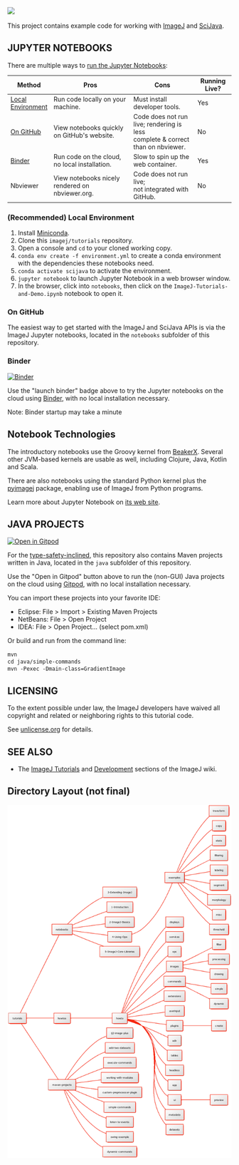 [![](https://github.com/imagej/tutorials/actions/workflows/build-main.yml/badge.svg)](https://github.com/imagej/tutorials/actions/workflows/build-main.yml)

This project contains example code for working with
[ImageJ](https://imagej.net/ImageJ) and [SciJava](https://imagej.net/SciJava).


JUPYTER NOTEBOOKS
-----------------
There are multiple ways to [run the Jupyter Notebooks](https://jupyter.org/install):

| Method | Pros | Cons | Running Live? |
| --- | --- | --- | --- |
| [Local <BR> Environment](#recommended-local-environment) | Run code locally on your machine. | Must install developer tools. | Yes |
| [On GitHub](#on-github) | View notebooks quickly on GitHub's website. | Code does not run live; rendering is less <BR>complete & correct than on nbviewer. | No |
| [Binder](#binder) |	Run code on the cloud, no local installation. | 	Slow to spin up the web container. | Yes | 		
| Nbviewer | View notebooks nicely rendered on nbviewer.org. | Code does not run live;<BR> not integrated with GitHub. | No |

### (Recommended) Local Environment
1. Install [Miniconda](https://conda.io/miniconda.html).
2. Clone this `imagej/tutorials` repository.
3. Open a console and `cd` to your cloned working copy.
4. `conda env create -f environment.yml` to create a conda environment with the
   dependencies these notebooks need.
5. `conda activate scijava` to activate the environment.
6. `jupyter notebook` to launch Jupyter Notebook in a web browser window.
7. In the browser, click into `notebooks`, then click on the
   `ImageJ-Tutorials-and-Demo.ipynb` notebook to open it.

### On GitHub
The easiest way to get started with the ImageJ and SciJava APIs is via the
ImageJ Jupyter notebooks, located in the `notebooks` subfolder of this repository.

### Binder
[![Binder](https://mybinder.org/badge.svg)](https://mybinder.org/v2/gh/imagej/tutorials/master)

Use the "launch binder" badge above to try the Jupyter notebooks on the cloud
using [Binder](https://mybinder.org), with no local installation necessary.

Note: Binder startup may take a minute

## Notebook Technologies
The introductory notebooks use the Groovy kernel from
[BeakerX](http://beakerx.com). Several other JVM-based kernels
are usable as well, including Clojure, Java, Kotlin and Scala.

There are also notebooks using the standard Python kernel plus
the [pyimagej](https://pypi.org/project/pyimagej) package,
enabling use of ImageJ from Python programs.

Learn more about Jupyter Notebook on [its web site](https://jupyter.org).

JAVA PROJECTS
-------------

[![Open in Gitpod](https://gitpod.io/button/open-in-gitpod.svg)](https://gitpod.io/#https://github.com/imagej/tutorials)

For the
[type-safety-inclined](https://softwareengineering.stackexchange.com/a/38257),
this repository also contains Maven projects written in Java, located in the
`java` subfolder of this repository.

Use the "Open in Gitpod" button above to run the (non-GUI) Java projects on the
cloud using [Gitpod](https://gitpod.io), with no local installation necessary.

You can import these projects into your favorite IDE:

  * Eclipse: File > Import > Existing Maven Projects
  * NetBeans: File > Open Project
  * IDEA: File > Open Project... (select pom.xml)

Or build and run from the command line:

    mvn
    cd java/simple-commands
    mvn -Pexec -Dmain-class=GradientImage


LICENSING
---------

To the extent possible under law, the ImageJ developers have waived
all copyright and related or neighboring rights to this tutorial code.

See [unlicense.org](https://unlicense.org/) for details.


SEE ALSO
--------

* The [ImageJ Tutorials](https://imagej.net/Tutorials) and [Development](https://imagej.net/Development) sections of the ImageJ wiki.

## **Directory Layout (not final)**
![ImageJ Tutorial Map](/images/tutorials_map.png)
